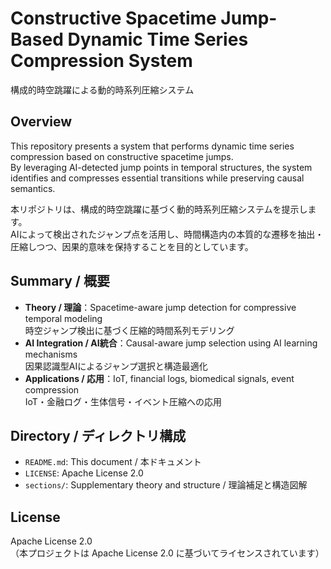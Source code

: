 # Constructive Spacetime Jump-Based Dynamic Time Series Compression System  
構成的時空跳躍による動的時系列圧縮システム

## Overview  
This repository presents a system that performs dynamic time series compression based on constructive spacetime jumps.  
By leveraging AI-detected jump points in temporal structures, the system identifies and compresses essential transitions while preserving causal semantics.

本リポジトリは、構成的時空跳躍に基づく動的時系列圧縮システムを提示します。  
AIによって検出されたジャンプ点を活用し、時間構造内の本質的な遷移を抽出・圧縮しつつ、因果的意味を保持することを目的としています。

## Summary / 概要

- **Theory / 理論**：Spacetime-aware jump detection for compressive temporal modeling  
  時空ジャンプ検出に基づく圧縮的時間系列モデリング
- **AI Integration / AI統合**：Causal-aware jump selection using AI learning mechanisms  
  因果認識型AIによるジャンプ選択と構造最適化
- **Applications / 応用**：IoT, financial logs, biomedical signals, event compression  
  IoT・金融ログ・生体信号・イベント圧縮への応用

## Directory / ディレクトリ構成
- `README.md`: This document / 本ドキュメント
- `LICENSE`: Apache License 2.0
- `sections/`: Supplementary theory and structure / 理論補足と構造図解

## License  
Apache License 2.0  
（本プロジェクトは Apache License 2.0 に基づいてライセンスされています）
